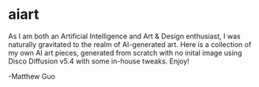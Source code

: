 # aiart


As I am both an Artificial Intelligence and Art & Design enthusiast, I was naturally gravitated to the realm of AI-generated art. Here is a collection of my own AI art pieces, generated from scratch with no inital image using Disco Diffusion v5.4 with some in-house tweaks. Enjoy!

-Matthew Guo
